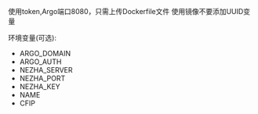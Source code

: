 使用token,Argo端口8080，只需上传Dockerfile文件
使用镜像不要添加UUID变量

环境变量(可选):
* ARGO_DOMAIN
* ARGO_AUTH
* NEZHA_SERVER
* NEZHA_PORT
* NEZHA_KEY
* NAME
* CFIP

